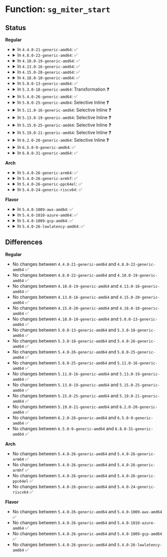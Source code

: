 # Function: <code>sg_miter_start</code>

## Status
<b>Regular</b>
<ul>
<li>
<details>
<summary>In <code>4.4.0-21-generic-amd64</code>: ✅</summary>

```c
void sg_miter_start(struct sg_mapping_iter * miter, struct scatterlist * sgl, unsigned int nents, unsigned int flags)
```

```json
{
  "name": "sg_miter_start",
  "collision_type": "Unique Global",
  "inline_type": "No",
  "funcs": [
    {
      "addr": 18446744071583015248,
      "name": "sg_miter_start",
      "external": true,
      "loc": "lib/scatterlist.c:484",
      "file": "lib/scatterlist.c",
      "inline": "seen, unknown",
      "caller_inline": [],
      "caller_func": [
        "lib/scatterlist.c:sg_copy_buffer"
      ]
    }
  ],
  "symbols": [
    {
      "addr": 18446744071583015248,
      "name": "sg_miter_start",
      "section": ".text",
      "bind": "STB_GLOBAL",
      "size": 115
    }
  ]
}
```
</details>
</li>
<li>
<details>
<summary>In <code>4.8.0-22-generic-amd64</code>: ✅</summary>

```c
void sg_miter_start(struct sg_mapping_iter * miter, struct scatterlist * sgl, unsigned int nents, unsigned int flags)
```

```json
{
  "name": "sg_miter_start",
  "collision_type": "Unique Global",
  "inline_type": "No",
  "funcs": [
    {
      "addr": 18446744071583306144,
      "name": "sg_miter_start",
      "external": true,
      "loc": "lib/scatterlist.c:484",
      "file": "lib/scatterlist.c",
      "inline": "seen, unknown",
      "caller_inline": [],
      "caller_func": [
        "lib/scatterlist.c:sg_copy_buffer",
        "lib/mpi/mpicoder.c:mpi_read_raw_from_sgl",
        "lib/mpi/mpicoder.c:mpi_write_to_sgl",
        "drivers/ata/libata-scsi.c:ata_scsi_report_zones_complete"
      ]
    }
  ],
  "symbols": [
    {
      "addr": 18446744071583306144,
      "name": "sg_miter_start",
      "section": ".text",
      "bind": "STB_GLOBAL",
      "size": 115
    }
  ]
}
```
</details>
</li>
<li>
<details>
<summary>In <code>4.10.0-19-generic-amd64</code>: ✅</summary>

```c
void sg_miter_start(struct sg_mapping_iter * miter, struct scatterlist * sgl, unsigned int nents, unsigned int flags)
```

```json
{
  "name": "sg_miter_start",
  "collision_type": "Unique Global",
  "inline_type": "No",
  "funcs": [
    {
      "addr": 18446744071583425344,
      "name": "sg_miter_start",
      "external": true,
      "loc": "lib/scatterlist.c:484",
      "file": "lib/scatterlist.c",
      "inline": "seen, unknown",
      "caller_inline": [],
      "caller_func": [
        "lib/scatterlist.c:sg_copy_buffer",
        "lib/mpi/mpicoder.c:mpi_read_raw_from_sgl",
        "lib/mpi/mpicoder.c:mpi_write_to_sgl",
        "drivers/scsi/sd_zbc.c:sd_zbc_report_zones_complete",
        "drivers/ata/libata-scsi.c:ata_scsi_report_zones_complete"
      ]
    }
  ],
  "symbols": [
    {
      "addr": 18446744071583425344,
      "name": "sg_miter_start",
      "section": ".text",
      "bind": "STB_GLOBAL",
      "size": 115
    }
  ]
}
```
</details>
</li>
<li>
<details>
<summary>In <code>4.13.0-16-generic-amd64</code>: ✅</summary>

```c
void sg_miter_start(struct sg_mapping_iter * miter, struct scatterlist * sgl, unsigned int nents, unsigned int flags)
```

```json
{
  "name": "sg_miter_start",
  "collision_type": "Unique Global",
  "inline_type": "No",
  "funcs": [
    {
      "addr": 18446744071583446192,
      "name": "sg_miter_start",
      "external": true,
      "loc": "lib/scatterlist.c:484",
      "file": "lib/scatterlist.c",
      "inline": "seen, unknown",
      "caller_inline": [],
      "caller_func": [
        "lib/scatterlist.c:sg_zero_buffer",
        "lib/scatterlist.c:sg_copy_buffer",
        "lib/mpi/mpicoder.c:mpi_read_raw_from_sgl",
        "lib/mpi/mpicoder.c:mpi_write_to_sgl",
        "drivers/scsi/sd_zbc.c:sd_zbc_report_zones_complete",
        "drivers/ata/libata-scsi.c:ata_scsi_report_zones_complete"
      ]
    }
  ],
  "symbols": [
    {
      "addr": 18446744071583446192,
      "name": "sg_miter_start",
      "section": ".text",
      "bind": "STB_GLOBAL",
      "size": 94
    }
  ]
}
```
</details>
</li>
<li>
<details>
<summary>In <code>4.15.0-20-generic-amd64</code>: ✅</summary>

```c
void sg_miter_start(struct sg_mapping_iter * miter, struct scatterlist * sgl, unsigned int nents, unsigned int flags)
```

```json
{
  "name": "sg_miter_start",
  "collision_type": "Unique Global",
  "inline_type": "No",
  "funcs": [
    {
      "addr": 18446744071583626176,
      "name": "sg_miter_start",
      "external": true,
      "loc": "lib/scatterlist.c:525",
      "file": "lib/scatterlist.c",
      "inline": "seen, unknown",
      "caller_inline": [],
      "caller_func": [
        "lib/scatterlist.c:sg_zero_buffer",
        "lib/scatterlist.c:sg_copy_buffer",
        "lib/mpi/mpicoder.c:mpi_read_raw_from_sgl",
        "lib/mpi/mpicoder.c:mpi_write_to_sgl",
        "drivers/scsi/sd_zbc.c:sd_zbc_report_zones_complete",
        "drivers/ata/libata-scsi.c:ata_scsi_report_zones_complete"
      ]
    }
  ],
  "symbols": [
    {
      "addr": 18446744071583626176,
      "name": "sg_miter_start",
      "section": ".text",
      "bind": "STB_GLOBAL",
      "size": 93
    }
  ]
}
```
</details>
</li>
<li>
<details>
<summary>In <code>4.18.0-10-generic-amd64</code>: ✅</summary>

```c
void sg_miter_start(struct sg_mapping_iter * miter, struct scatterlist * sgl, unsigned int nents, unsigned int flags)
```

```json
{
  "name": "sg_miter_start",
  "collision_type": "Unique Global",
  "inline_type": "No",
  "funcs": [
    {
      "addr": 18446744071583842256,
      "name": "sg_miter_start",
      "external": true,
      "loc": "lib/scatterlist.c:640",
      "file": "lib/scatterlist.c",
      "inline": "seen, unknown",
      "caller_inline": [],
      "caller_func": [
        "lib/scatterlist.c:sg_zero_buffer",
        "lib/scatterlist.c:sg_copy_buffer",
        "lib/mpi/mpicoder.c:mpi_read_raw_from_sgl",
        "lib/mpi/mpicoder.c:mpi_write_to_sgl",
        "drivers/scsi/sd_zbc.c:sd_zbc_report_zones_complete",
        "drivers/ata/libata-scsi.c:ata_scsi_report_zones_complete"
      ]
    }
  ],
  "symbols": [
    {
      "addr": 18446744071583842256,
      "name": "sg_miter_start",
      "section": ".text",
      "bind": "STB_GLOBAL",
      "size": 93
    }
  ]
}
```
</details>
</li>
<li>
<details>
<summary>In <code>5.0.0-13-generic-amd64</code>: ✅</summary>

```c
void sg_miter_start(struct sg_mapping_iter * miter, struct scatterlist * sgl, unsigned int nents, unsigned int flags)
```

```json
{
  "name": "sg_miter_start",
  "collision_type": "Unique Global",
  "inline_type": "No",
  "funcs": [
    {
      "addr": 18446744071583925968,
      "name": "sg_miter_start",
      "external": true,
      "loc": "lib/scatterlist.c:640",
      "file": "lib/scatterlist.c",
      "inline": "seen, unknown",
      "caller_inline": [],
      "caller_func": [
        "lib/scatterlist.c:sg_zero_buffer",
        "lib/scatterlist.c:sg_copy_buffer",
        "lib/mpi/mpicoder.c:mpi_read_raw_from_sgl",
        "lib/mpi/mpicoder.c:mpi_write_to_sgl",
        "drivers/ata/libata-scsi.c:ata_scsi_report_zones_complete"
      ]
    }
  ],
  "symbols": [
    {
      "addr": 18446744071583925968,
      "name": "sg_miter_start",
      "section": ".text",
      "bind": "STB_GLOBAL",
      "size": 93
    }
  ]
}
```
</details>
</li>
<li>
<details>
<summary>In <code>5.3.0-18-generic-amd64</code>: Transformation ❓</summary>

```c
void sg_miter_start(struct sg_mapping_iter * miter, struct scatterlist * sgl, unsigned int nents, unsigned int flags)
```

```json
{
  "name": "sg_miter_start",
  "collision_type": "Unique Global",
  "inline_type": "No",
  "funcs": [
    {
      "addr": 0,
      "name": "sg_miter_start",
      "external": true,
      "loc": "lib/scatterlist.c:674",
      "file": "lib/scatterlist.c",
      "inline": "seen, unknown",
      "caller_inline": [],
      "caller_func": [
        "lib/scatterlist.c:sg_zero_buffer",
        "lib/scatterlist.c:sg_copy_buffer",
        "lib/mpi/mpicoder.c:mpi_read_raw_from_sgl",
        "lib/mpi/mpicoder.c:mpi_write_to_sgl",
        "drivers/ata/libata-scsi.c:ata_scsi_report_zones_complete"
      ]
    }
  ],
  "symbols": [
    {
      "addr": 18446744071584108936,
      "name": "sg_miter_start.cold",
      "section": ".text",
      "bind": "STB_LOCAL",
      "size": 19
    },
    {
      "addr": 18446744071584105936,
      "name": "sg_miter_start",
      "section": ".text",
      "bind": "STB_GLOBAL",
      "size": 94
    }
  ]
}
```
</details>
</li>
<li>
<details>
<summary>In <code>5.4.0-26-generic-amd64</code>: ✅</summary>

```c
void sg_miter_start(struct sg_mapping_iter * miter, struct scatterlist * sgl, unsigned int nents, unsigned int flags)
```

```json
{
  "name": "sg_miter_start",
  "collision_type": "Unique Global",
  "inline_type": "No",
  "funcs": [
    {
      "addr": 18446744071584228800,
      "name": "sg_miter_start",
      "external": true,
      "loc": "lib/scatterlist.c:674",
      "file": "lib/scatterlist.c",
      "inline": "seen, unknown",
      "caller_inline": [],
      "caller_func": [
        "lib/scatterlist.c:sg_zero_buffer",
        "lib/scatterlist.c:sg_copy_buffer",
        "lib/mpi/mpicoder.c:mpi_read_raw_from_sgl",
        "lib/mpi/mpicoder.c:mpi_write_to_sgl",
        "drivers/ata/libata-scsi.c:ata_scsi_report_zones_complete"
      ]
    }
  ],
  "symbols": [
    {
      "addr": 18446744071584228800,
      "name": "sg_miter_start",
      "section": ".text",
      "bind": "STB_GLOBAL",
      "size": 89
    }
  ]
}
```
</details>
</li>
<li>
<details>
<summary>In <code>5.8.0-25-generic-amd64</code>: Selective Inline ❓</summary>

```c
void sg_miter_start(struct sg_mapping_iter * miter, struct scatterlist * sgl, unsigned int nents, unsigned int flags)
```

```json
{
  "name": "sg_miter_start",
  "collision_type": "Unique Global",
  "inline_type": "Selective",
  "funcs": [
    {
      "addr": 18446744071584636571,
      "name": "sg_miter_start",
      "external": true,
      "loc": "lib/scatterlist.c:674",
      "file": "lib/scatterlist.c",
      "inline": "not declared, inlined",
      "caller_inline": [
        "lib/scatterlist.c:sg_zero_buffer",
        "lib/scatterlist.c:sg_copy_buffer"
      ],
      "caller_func": [
        "lib/mpi/mpicoder.c:mpi_read_raw_from_sgl",
        "lib/mpi/mpicoder.c:mpi_write_to_sgl",
        "drivers/ata/libata-scsi.c:ata_scsi_report_zones_complete"
      ]
    }
  ],
  "symbols": [
    {
      "addr": 18446744071584635168,
      "name": "sg_miter_start",
      "section": ".text",
      "bind": "STB_GLOBAL",
      "size": 73
    }
  ]
}
```
</details>
</li>
<li>
<details>
<summary>In <code>5.11.0-16-generic-amd64</code>: Selective Inline ❓</summary>

```c
void sg_miter_start(struct sg_mapping_iter * miter, struct scatterlist * sgl, unsigned int nents, unsigned int flags)
```

```json
{
  "name": "sg_miter_start",
  "collision_type": "Unique Global",
  "inline_type": "Selective",
  "funcs": [
    {
      "addr": 18446744071584755579,
      "name": "sg_miter_start",
      "external": true,
      "loc": "lib/scatterlist.c:755",
      "file": "lib/scatterlist.c",
      "inline": "not declared, inlined",
      "caller_inline": [
        "lib/scatterlist.c:sg_zero_buffer",
        "lib/scatterlist.c:sg_copy_buffer"
      ],
      "caller_func": [
        "lib/mpi/mpicoder.c:mpi_read_raw_from_sgl",
        "lib/mpi/mpicoder.c:mpi_write_to_sgl",
        "drivers/ata/libata-scsi.c:ata_scsi_report_zones_complete"
      ]
    }
  ],
  "symbols": [
    {
      "addr": 18446744071584754176,
      "name": "sg_miter_start",
      "section": ".text",
      "bind": "STB_GLOBAL",
      "size": 73
    }
  ]
}
```
</details>
</li>
<li>
<details>
<summary>In <code>5.13.0-19-generic-amd64</code>: Selective Inline ❓</summary>

```c
void sg_miter_start(struct sg_mapping_iter * miter, struct scatterlist * sgl, unsigned int nents, unsigned int flags)
```

```json
{
  "name": "sg_miter_start",
  "collision_type": "Unique Global",
  "inline_type": "Selective",
  "funcs": [
    {
      "addr": 18446744071584784043,
      "name": "sg_miter_start",
      "external": true,
      "loc": "lib/scatterlist.c:755",
      "file": "lib/scatterlist.c",
      "inline": "not declared, inlined",
      "caller_inline": [
        "lib/scatterlist.c:sg_zero_buffer",
        "lib/scatterlist.c:sg_copy_buffer"
      ],
      "caller_func": [
        "lib/mpi/mpicoder.c:mpi_read_raw_from_sgl",
        "lib/mpi/mpicoder.c:mpi_write_to_sgl",
        "drivers/ata/libata-scsi.c:ata_scsi_report_zones_complete"
      ]
    }
  ],
  "symbols": [
    {
      "addr": 18446744071584782640,
      "name": "sg_miter_start",
      "section": ".text",
      "bind": "STB_GLOBAL",
      "size": 73
    }
  ]
}
```
</details>
</li>
<li>
<details>
<summary>In <code>5.15.0-25-generic-amd64</code>: Selective Inline ❓</summary>

```c
void sg_miter_start(struct sg_mapping_iter * miter, struct scatterlist * sgl, unsigned int nents, unsigned int flags)
```

```json
{
  "name": "sg_miter_start",
  "collision_type": "Unique Global",
  "inline_type": "Selective",
  "funcs": [
    {
      "addr": 18446744071585214315,
      "name": "sg_miter_start",
      "external": true,
      "loc": "lib/scatterlist.c:786",
      "file": "lib/scatterlist.c",
      "inline": "not declared, inlined",
      "caller_inline": [
        "lib/scatterlist.c:sg_zero_buffer",
        "lib/scatterlist.c:sg_copy_buffer"
      ],
      "caller_func": [
        "lib/mpi/mpicoder.c:mpi_read_raw_from_sgl",
        "lib/mpi/mpicoder.c:mpi_write_to_sgl",
        "drivers/ata/libata-scsi.c:ata_scsi_report_zones_complete"
      ]
    }
  ],
  "symbols": [
    {
      "addr": 18446744071585213296,
      "name": "sg_miter_start",
      "section": ".text",
      "bind": "STB_GLOBAL",
      "size": 73
    }
  ]
}
```
</details>
</li>
<li>
<details>
<summary>In <code>5.19.0-21-generic-amd64</code>: Selective Inline ❓</summary>

```c
void sg_miter_start(struct sg_mapping_iter * miter, struct scatterlist * sgl, unsigned int nents, unsigned int flags)
```

```json
{
  "name": "sg_miter_start",
  "collision_type": "Unique Global",
  "inline_type": "Selective",
  "funcs": [
    {
      "addr": 18446744071586053083,
      "name": "sg_miter_start",
      "external": true,
      "loc": "lib/scatterlist.c:786",
      "file": "lib/scatterlist.c",
      "inline": "not declared, inlined",
      "caller_inline": [
        "lib/scatterlist.c:sg_zero_buffer",
        "lib/scatterlist.c:sg_copy_buffer"
      ],
      "caller_func": [
        "lib/mpi/mpicoder.c:mpi_read_raw_from_sgl",
        "lib/mpi/mpicoder.c:mpi_write_to_sgl",
        "drivers/ata/libata-scsi.c:ata_scsi_report_zones_complete"
      ]
    }
  ],
  "symbols": [
    {
      "addr": 18446744071586050688,
      "name": "sg_miter_start",
      "section": ".text",
      "bind": "STB_GLOBAL",
      "size": 113
    }
  ]
}
```
</details>
</li>
<li>
<details>
<summary>In <code>6.2.0-20-generic-amd64</code>: Selective Inline ❓</summary>

```c
void sg_miter_start(struct sg_mapping_iter * miter, struct scatterlist * sgl, unsigned int nents, unsigned int flags)
```

```json
{
  "name": "sg_miter_start",
  "collision_type": "Unique Global",
  "inline_type": "Selective",
  "funcs": [
    {
      "addr": 18446744071587035563,
      "name": "sg_miter_start",
      "external": true,
      "loc": "lib/scatterlist.c:796",
      "file": "lib/scatterlist.c",
      "inline": "not declared, inlined",
      "caller_inline": [
        "lib/scatterlist.c:sg_zero_buffer",
        "lib/scatterlist.c:sg_copy_buffer"
      ],
      "caller_func": [
        "lib/mpi/mpicoder.c:mpi_read_raw_from_sgl",
        "lib/mpi/mpicoder.c:mpi_write_to_sgl",
        "drivers/ata/libata-scsi.c:ata_scsi_report_zones_complete"
      ]
    }
  ],
  "symbols": [
    {
      "addr": 18446744071587034272,
      "name": "sg_miter_start",
      "section": ".text",
      "bind": "STB_GLOBAL",
      "size": 90
    }
  ]
}
```
</details>
</li>
<li>
<details>
<summary>In <code>6.5.0-9-generic-amd64</code>: ✅</summary>

```c
void sg_miter_start(struct sg_mapping_iter * miter, struct scatterlist * sgl, unsigned int nents, unsigned int flags)
```

```json
{
  "name": "sg_miter_start",
  "collision_type": "Unique Global",
  "inline_type": "No",
  "funcs": [
    {
      "addr": 18446744071587289424,
      "name": "sg_miter_start",
      "external": true,
      "loc": "lib/scatterlist.c:798",
      "file": "lib/scatterlist.c",
      "inline": "seen, unknown",
      "caller_inline": [],
      "caller_func": [
        "lib/scatterlist.c:sg_zero_buffer",
        "lib/scatterlist.c:sg_copy_buffer",
        "lib/mpi/mpicoder.c:mpi_read_raw_from_sgl",
        "lib/mpi/mpicoder.c:mpi_write_to_sgl",
        "drivers/ata/libata-scsi.c:ata_scsi_report_zones_complete"
      ]
    }
  ],
  "symbols": [
    {
      "addr": 18446744071587289424,
      "name": "sg_miter_start",
      "section": ".text",
      "bind": "STB_GLOBAL",
      "size": 90
    }
  ]
}
```
</details>
</li>
<li>
<details>
<summary>In <code>6.8.0-31-generic-amd64</code>: ✅</summary>

```c
void sg_miter_start(struct sg_mapping_iter * miter, struct scatterlist * sgl, unsigned int nents, unsigned int flags)
```

```json
{
  "name": "sg_miter_start",
  "collision_type": "Unique Global",
  "inline_type": "No",
  "funcs": [
    {
      "addr": 18446744071587575296,
      "name": "sg_miter_start",
      "external": true,
      "loc": "lib/scatterlist.c:800",
      "file": "lib/scatterlist.c",
      "inline": "seen, unknown",
      "caller_inline": [],
      "caller_func": [
        "lib/scatterlist.c:sg_zero_buffer",
        "lib/scatterlist.c:sg_copy_buffer",
        "lib/crypto/mpi/mpicoder.c:mpi_read_raw_from_sgl",
        "lib/crypto/mpi/mpicoder.c:mpi_write_to_sgl",
        "drivers/ata/libata-scsi.c:ata_scsi_report_zones_complete"
      ]
    }
  ],
  "symbols": [
    {
      "addr": 18446744071587575296,
      "name": "sg_miter_start",
      "section": ".text",
      "bind": "STB_GLOBAL",
      "size": 90
    }
  ]
}
```
</details>
</li>
</ul>
<b>Arch</b>
<ul>
<li>
<details>
<summary>In <code>5.4.0-26-generic-arm64</code>: ✅</summary>

```c
void sg_miter_start(struct sg_mapping_iter * miter, struct scatterlist * sgl, unsigned int nents, unsigned int flags)
```

```json
{
  "name": "sg_miter_start",
  "collision_type": "Unique Global",
  "inline_type": "No",
  "funcs": [
    {
      "addr": 18446603336496104000,
      "name": "sg_miter_start",
      "external": true,
      "loc": "lib/scatterlist.c:674",
      "file": "lib/scatterlist.c",
      "inline": "seen, unknown",
      "caller_inline": [],
      "caller_func": [
        "lib/scatterlist.c:sg_zero_buffer",
        "lib/scatterlist.c:sg_copy_buffer",
        "lib/mpi/mpicoder.c:mpi_read_raw_from_sgl",
        "lib/mpi/mpicoder.c:mpi_write_to_sgl",
        "drivers/ata/libata-scsi.c:ata_scsi_report_zones_complete",
        "drivers/mmc/host/mmci.c:mmci_start_data"
      ]
    }
  ],
  "symbols": [
    {
      "addr": 18446603336496104000,
      "name": "sg_miter_start",
      "section": ".text",
      "bind": "STB_GLOBAL",
      "size": 52
    }
  ]
}
```
</details>
</li>
<li>
<details>
<summary>In <code>5.4.0-26-generic-armhf</code>: ✅</summary>

```c
void sg_miter_start(struct sg_mapping_iter * miter, struct scatterlist * sgl, unsigned int nents, unsigned int flags)
```

```json
{
  "name": "sg_miter_start",
  "collision_type": "Unique Global",
  "inline_type": "No",
  "funcs": [
    {
      "addr": 3229428788,
      "name": "sg_miter_start",
      "external": true,
      "loc": "lib/scatterlist.c:674",
      "file": "lib/scatterlist.c",
      "inline": "seen, unknown",
      "caller_inline": [],
      "caller_func": [
        "lib/scatterlist.c:sg_zero_buffer",
        "lib/scatterlist.c:sg_copy_buffer",
        "lib/mpi/mpicoder.c:mpi_read_raw_from_sgl",
        "lib/mpi/mpicoder.c:mpi_write_to_sgl",
        "drivers/ata/libata-scsi.c:ata_scsi_report_zones_complete",
        "drivers/usb/musb/musb_host.c:musb_host_rx",
        "drivers/mmc/host/mmci.c:mmci_start_data",
        "drivers/mmc/host/sdhci.c:sdhci_prepare_data"
      ]
    }
  ],
  "symbols": [
    {
      "addr": 3229428788,
      "name": "sg_miter_start",
      "section": ".text",
      "bind": "STB_GLOBAL",
      "size": 92
    }
  ]
}
```
</details>
</li>
<li>
<details>
<summary>In <code>5.4.0-26-generic-ppc64el</code>: ✅</summary>

```c
void sg_miter_start(struct sg_mapping_iter * miter, struct scatterlist * sgl, unsigned int nents, unsigned int flags)
```

```json
{
  "name": "sg_miter_start",
  "collision_type": "Unique Global",
  "inline_type": "No",
  "funcs": [
    {
      "addr": 13835058055290350528,
      "name": "sg_miter_start",
      "external": true,
      "loc": "lib/scatterlist.c:674",
      "file": "lib/scatterlist.c",
      "inline": "seen, unknown",
      "caller_inline": [],
      "caller_func": [
        "lib/scatterlist.c:sg_zero_buffer",
        "lib/scatterlist.c:sg_copy_buffer",
        "lib/mpi/mpicoder.c:mpi_read_raw_from_sgl",
        "lib/mpi/mpicoder.c:mpi_write_to_sgl",
        "drivers/ata/libata-scsi.c:ata_scsi_report_zones_complete"
      ]
    }
  ],
  "symbols": [
    {
      "addr": 13835058055290350528,
      "name": "sg_miter_start",
      "section": ".text",
      "bind": "STB_GLOBAL",
      "size": 128
    }
  ]
}
```
</details>
</li>
<li>
<details>
<summary>In <code>5.4.0-24-generic-riscv64</code>: ✅</summary>

```c
void sg_miter_start(struct sg_mapping_iter * miter, struct scatterlist * sgl, unsigned int nents, unsigned int flags)
```

```json
{
  "name": "sg_miter_start",
  "collision_type": "Unique Global",
  "inline_type": "No",
  "funcs": [
    {
      "addr": 18446743936275170364,
      "name": "sg_miter_start",
      "external": true,
      "loc": "lib/scatterlist.c:674",
      "file": "lib/scatterlist.c",
      "inline": "seen, unknown",
      "caller_inline": [],
      "caller_func": [
        "lib/scatterlist.c:sg_zero_buffer",
        "lib/scatterlist.c:sg_copy_buffer",
        "lib/mpi/mpicoder.c:mpi_read_raw_from_sgl",
        "lib/mpi/mpicoder.c:mpi_write_to_sgl",
        "drivers/ata/libata-scsi.c:ata_scsi_report_zones_complete"
      ]
    }
  ],
  "symbols": [
    {
      "addr": 18446743936275170364,
      "name": "sg_miter_start",
      "section": ".text",
      "bind": "STB_GLOBAL",
      "size": 76
    }
  ]
}
```
</details>
</li>
</ul>
<b>Flavor</b>
<ul>
<li>
<details>
<summary>In <code>5.4.0-1009-aws-amd64</code>: ✅</summary>

```c
void sg_miter_start(struct sg_mapping_iter * miter, struct scatterlist * sgl, unsigned int nents, unsigned int flags)
```

```json
{
  "name": "sg_miter_start",
  "collision_type": "Unique Global",
  "inline_type": "No",
  "funcs": [
    {
      "addr": 18446744071584197536,
      "name": "sg_miter_start",
      "external": true,
      "loc": "lib/scatterlist.c:674",
      "file": "lib/scatterlist.c",
      "inline": "seen, unknown",
      "caller_inline": [],
      "caller_func": [
        "lib/scatterlist.c:sg_zero_buffer",
        "lib/scatterlist.c:sg_copy_buffer",
        "lib/mpi/mpicoder.c:mpi_read_raw_from_sgl",
        "lib/mpi/mpicoder.c:mpi_write_to_sgl",
        "drivers/ata/libata-scsi.c:ata_scsi_report_zones_complete"
      ]
    }
  ],
  "symbols": [
    {
      "addr": 18446744071584197536,
      "name": "sg_miter_start",
      "section": ".text",
      "bind": "STB_GLOBAL",
      "size": 89
    }
  ]
}
```
</details>
</li>
<li>
<details>
<summary>In <code>5.4.0-1010-azure-amd64</code>: ✅</summary>

```c
void sg_miter_start(struct sg_mapping_iter * miter, struct scatterlist * sgl, unsigned int nents, unsigned int flags)
```

```json
{
  "name": "sg_miter_start",
  "collision_type": "Unique Global",
  "inline_type": "No",
  "funcs": [
    {
      "addr": 18446744071584132752,
      "name": "sg_miter_start",
      "external": true,
      "loc": "lib/scatterlist.c:674",
      "file": "lib/scatterlist.c",
      "inline": "seen, unknown",
      "caller_inline": [],
      "caller_func": [
        "lib/scatterlist.c:sg_zero_buffer",
        "lib/scatterlist.c:sg_copy_buffer",
        "lib/mpi/mpicoder.c:mpi_read_raw_from_sgl",
        "lib/mpi/mpicoder.c:mpi_write_to_sgl",
        "drivers/ata/libata-scsi.c:ata_scsi_report_zones_complete"
      ]
    }
  ],
  "symbols": [
    {
      "addr": 18446744071584132752,
      "name": "sg_miter_start",
      "section": ".text",
      "bind": "STB_GLOBAL",
      "size": 89
    }
  ]
}
```
</details>
</li>
<li>
<details>
<summary>In <code>5.4.0-1009-gcp-amd64</code>: ✅</summary>

```c
void sg_miter_start(struct sg_mapping_iter * miter, struct scatterlist * sgl, unsigned int nents, unsigned int flags)
```

```json
{
  "name": "sg_miter_start",
  "collision_type": "Unique Global",
  "inline_type": "No",
  "funcs": [
    {
      "addr": 18446744071584181296,
      "name": "sg_miter_start",
      "external": true,
      "loc": "lib/scatterlist.c:674",
      "file": "lib/scatterlist.c",
      "inline": "seen, unknown",
      "caller_inline": [],
      "caller_func": [
        "lib/scatterlist.c:sg_zero_buffer",
        "lib/scatterlist.c:sg_copy_buffer",
        "lib/mpi/mpicoder.c:mpi_read_raw_from_sgl",
        "lib/mpi/mpicoder.c:mpi_write_to_sgl",
        "drivers/ata/libata-scsi.c:ata_scsi_report_zones_complete"
      ]
    }
  ],
  "symbols": [
    {
      "addr": 18446744071584181296,
      "name": "sg_miter_start",
      "section": ".text",
      "bind": "STB_GLOBAL",
      "size": 89
    }
  ]
}
```
</details>
</li>
<li>
<details>
<summary>In <code>5.4.0-26-lowlatency-amd64</code>: ✅</summary>

```c
void sg_miter_start(struct sg_mapping_iter * miter, struct scatterlist * sgl, unsigned int nents, unsigned int flags)
```

```json
{
  "name": "sg_miter_start",
  "collision_type": "Unique Global",
  "inline_type": "No",
  "funcs": [
    {
      "addr": 18446744071584285632,
      "name": "sg_miter_start",
      "external": true,
      "loc": "lib/scatterlist.c:674",
      "file": "lib/scatterlist.c",
      "inline": "seen, unknown",
      "caller_inline": [],
      "caller_func": [
        "lib/scatterlist.c:sg_zero_buffer",
        "lib/scatterlist.c:sg_copy_buffer",
        "lib/mpi/mpicoder.c:mpi_read_raw_from_sgl",
        "lib/mpi/mpicoder.c:mpi_write_to_sgl",
        "drivers/ata/libata-scsi.c:ata_scsi_report_zones_complete"
      ]
    }
  ],
  "symbols": [
    {
      "addr": 18446744071584285632,
      "name": "sg_miter_start",
      "section": ".text",
      "bind": "STB_GLOBAL",
      "size": 89
    }
  ]
}
```
</details>
</li>
</ul>

## Differences
<b>Regular</b>
<ul>
<li>
No changes between <code>4.4.0-21-generic-amd64</code> and <code>4.8.0-22-generic-amd64</code> ✅
</li>
<li>
No changes between <code>4.8.0-22-generic-amd64</code> and <code>4.10.0-19-generic-amd64</code> ✅
</li>
<li>
No changes between <code>4.10.0-19-generic-amd64</code> and <code>4.13.0-16-generic-amd64</code> ✅
</li>
<li>
No changes between <code>4.13.0-16-generic-amd64</code> and <code>4.15.0-20-generic-amd64</code> ✅
</li>
<li>
No changes between <code>4.15.0-20-generic-amd64</code> and <code>4.18.0-10-generic-amd64</code> ✅
</li>
<li>
No changes between <code>4.18.0-10-generic-amd64</code> and <code>5.0.0-13-generic-amd64</code> ✅
</li>
<li>
No changes between <code>5.0.0-13-generic-amd64</code> and <code>5.3.0-18-generic-amd64</code> ✅
</li>
<li>
No changes between <code>5.3.0-18-generic-amd64</code> and <code>5.4.0-26-generic-amd64</code> ✅
</li>
<li>
No changes between <code>5.4.0-26-generic-amd64</code> and <code>5.8.0-25-generic-amd64</code> ✅
</li>
<li>
No changes between <code>5.8.0-25-generic-amd64</code> and <code>5.11.0-16-generic-amd64</code> ✅
</li>
<li>
No changes between <code>5.11.0-16-generic-amd64</code> and <code>5.13.0-19-generic-amd64</code> ✅
</li>
<li>
No changes between <code>5.13.0-19-generic-amd64</code> and <code>5.15.0-25-generic-amd64</code> ✅
</li>
<li>
No changes between <code>5.15.0-25-generic-amd64</code> and <code>5.19.0-21-generic-amd64</code> ✅
</li>
<li>
No changes between <code>5.19.0-21-generic-amd64</code> and <code>6.2.0-20-generic-amd64</code> ✅
</li>
<li>
No changes between <code>6.2.0-20-generic-amd64</code> and <code>6.5.0-9-generic-amd64</code> ✅
</li>
<li>
No changes between <code>6.5.0-9-generic-amd64</code> and <code>6.8.0-31-generic-amd64</code> ✅
</li>
</ul>
<b>Arch</b>
<ul>
<li>
No changes between <code>5.4.0-26-generic-amd64</code> and <code>5.4.0-26-generic-arm64</code> ✅
</li>
<li>
No changes between <code>5.4.0-26-generic-amd64</code> and <code>5.4.0-26-generic-armhf</code> ✅
</li>
<li>
No changes between <code>5.4.0-26-generic-amd64</code> and <code>5.4.0-26-generic-ppc64el</code> ✅
</li>
<li>
No changes between <code>5.4.0-26-generic-amd64</code> and <code>5.4.0-24-generic-riscv64</code> ✅
</li>
</ul>
<b>Flavor</b>
<ul>
<li>
No changes between <code>5.4.0-26-generic-amd64</code> and <code>5.4.0-1009-aws-amd64</code> ✅
</li>
<li>
No changes between <code>5.4.0-26-generic-amd64</code> and <code>5.4.0-1010-azure-amd64</code> ✅
</li>
<li>
No changes between <code>5.4.0-26-generic-amd64</code> and <code>5.4.0-1009-gcp-amd64</code> ✅
</li>
<li>
No changes between <code>5.4.0-26-generic-amd64</code> and <code>5.4.0-26-lowlatency-amd64</code> ✅
</li>
</ul>
